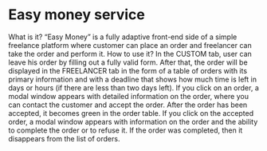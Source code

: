 # Easy money service
What is it?
“Easy Money” is a fully adaptive front-end side of a simple freelance platform where customer can place an order and freelancer can take the order and perform it.
How to use it?
In the CUSTOM tab, user can leave his order by filling out a fully valid form.
After that, the order will be displayed in the FREELANCER tab in the form of a table of orders with its primary information and with a deadline that shows how much time is left in days or hours (if there are less than two days left).
If you click on an order, a modal window appears with detailed information on the order, where you can contact the customer and accept the order. After the order has been accepted, it becomes green in the order table.
If you click on the accepted order, a modal window appears with information on the order and the ability to complete the order or to refuse it. If the order was completed, then it disappears from the list of orders.
